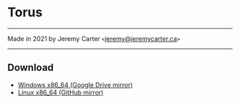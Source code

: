 # Torus

---

Made in 2021 by Jeremy Carter `<`jeremy@jeremycarter.ca`>`

---

## Download

- [Windows x86_64 (Google Drive mirror)](https://drive.google.com/file/d/15y5vS5GxERl5idF98eOdsAIW-xi26EAP/view?usp=sharing)
- [Linux x86_64 (GitHub mirror)](https://tinyurl.com/github-artifact?repo=defcronyke/torus&file=torus-release-linux-x86_64)
